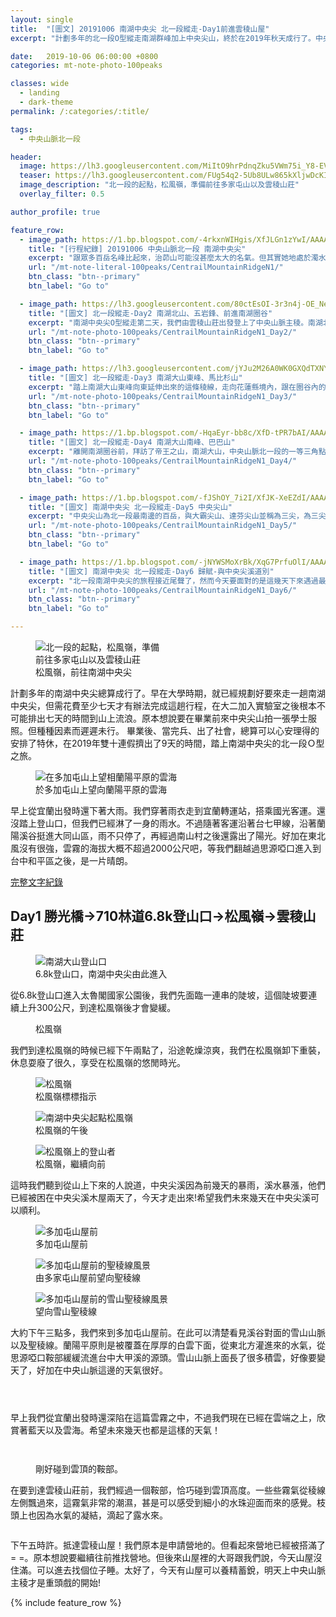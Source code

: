```yaml
---
layout: single
title:  "[圖文] 20191006 南湖中央尖 北一段縱走-Day1前進雲稜山屋"
excerpt: "計劃多年的北一段O型縱走南湖群峰加上中央尖山，終於在2019年秋天成行了。中央山脈北一段O型縱走一圈需花費六至七天。我們利用雙十連假再加請三天假後擠出時間，恰且遇上好天氣，讓這趟行程收獲滿滿。"

date:   2019-10-06 06:00:00 +0800
categories: mt-note-photo-100peaks

classes: wide
  - landing
  - dark-theme
permalink: /:categories/:title/

tags:
  - 中央山脈北一段

header:
  image: https://lh3.googleusercontent.com/MiItO9hrPdnqZku5VWm75i_Y8-EVIzLq97VlWP00e36GoD0vB9NHA4Siu3hdw_nL_YaPAUTu-z7JiDL_CwQ=w2000-h1080
  teaser: https://lh3.googleusercontent.com/FUg54q2-5Ub8ULw865kXljwDcKIHq86Xu4ha8iUpcTStrJVG2Inej5KfcnWImtMRLjr3kiHgSLjWPKgQVFo=w640-h480
  image_description: "北一段的起點，松風嶺，準備前往多家屯山以及雲稜山莊"
  overlay_filter: 0.5

author_profile: true

feature_row:
  - image_path: https://1.bp.blogspot.com/-4rkxnWIHgis/XfJLGn1zYwI/AAAAAAAA6QA/yr-OaGmWBBwIXJZcjCEhjD8JdE3Y28ZxQCLcBGAsYHQ/s640/_MG_3168.JPG
    title: "[行程紀錄] 20191006 中央山脈北一段 南湖中央尖"
    excerpt: "跟眾多百岳名峰比起來，治茆山可能沒甚麼太大的名氣。但其實她地處於濁水溪的南岸，如從溪谷拔地而起，短短的距離直接從海拔約只有500公尺的濁水溪谷地一路上升到2909公尺，這裡也是玉山山脈的起點。"
    url: "/mt-note-literal-100peaks/CentrailMountainRidgeN1/"
    btn_class: "btn--primary"
    btn_label: "Go to"

  - image_path: https://lh3.googleusercontent.com/80ctEsOI-3r3n4j-OE_NeY4hUHR58RRrQjGB2uxcGcZjka9BiunVVdUVdHkIPk1-R3Y_P2HUSAG1dQsirJ4=w640-h480
    title: "[圖文] 北一段縱走-Day2 南湖北山、五岩鋒、前進南湖圈谷"
    excerpt: "南湖中央尖O型縱走第二天，我們由雲稜山莊出發登上了中央山脈主稜。南湖北山為中央山脈主稜上最北的一座百岳。今天可以清楚看見南湖大山與中央尖山的輪廓，這座山有著帝王之山的稱號，於此地可以感受到他的氣勢。"
    url: "/mt-note-photo-100peaks/CentrailMountainRidgeN1_Day2/"
    btn_class: "btn--primary"
    btn_label: "Go to"

  - image_path: https://lh3.googleusercontent.com/jYJu2M26A0WK0GXQdTXNYwXyfsGmyH0ffvoiQ2uzTADvDtEm9AYpR8NFaC82yMO-4FLEAUIgJvnmnvlj21M=w640-h480
    title: "[圖文] 北一段縱走-Day3 南湖大山東峰、馬比杉山"
    excerpt: "踏上南湖大山東峰向東延伸出來的這條稜線，走向花蓮縣境內，跟在圈谷內的景色很不一樣，兩旁是廣大海拔較低的中級山域。一早從山屋出發前往南湖大山東峰，通過上圈谷並翻越稜線後，迎接我們的是中央山脈東面的一片雲海。"
    url: "/mt-note-photo-100peaks/CentrailMountainRidgeN1_Day3/"
    btn_class: "btn--primary"
    btn_label: "Go to"

  - image_path: https://1.bp.blogspot.com/-HqaEyr-bb8c/XfD-tPR7bAI/AAAAAAAA6I0/Jf3M0XQkXXwGGXcmzUn75eRc5qCHcbTbgCLcBGAsYHQ/s640/_MG_2961.JPG
    title: "[圖文] 北一段縱走-Day4 南湖大山南峰、巴巴山"
    excerpt: "離開南湖圈谷前，拜訪了帝王之山，南湖大山，中央山脈北一段的一等三角點，於此遙望雪山，以及南方的中央尖山，稱霸於北台灣的三座名峰。"
    url: "/mt-note-photo-100peaks/CentrailMountainRidgeN1_Day4/"
    btn_class: "btn--primary"
    btn_label: "Go to"

  - image_path: https://1.bp.blogspot.com/-fJShOY_7i2I/XfJK-XeEZdI/AAAAAAAA6PQ/XuSZ3S7LVLQ8GHH1vcSEL0j-89DQDFM2ACLcBGAsYHQ/s640/_MG_3125.JPG
    title: "[圖文] 南湖中央尖 北一段縱走-Day5 中央尖山"
    excerpt: "中央尖山為北一段最南邊的百岳，與大霸尖山、達芬尖山並稱為三尖，為三尖之首。今天要從中央尖溪山屋出發，爬上又長又陡的碎石坡，才能登上中央尖山。"
    url: "/mt-note-photo-100peaks/CentrailMountainRidgeN1_Day5/"
    btn_class: "btn--primary"
    btn_label: "Go to"

  - image_path: https://1.bp.blogspot.com/-jNYWSMoXrBk/XqG7PrfuOlI/AAAAAAABC1w/NCqkRe1Xf84becyh-ukAh0j3lXxIMji_ACLcBGAsYHQ/s640/DSC_0873.jpg
    title: "[圖文] 南湖中央尖 北一段縱走-Day6 歸賦-與中央尖溪道別"
    excerpt: "北一段南湖中央尖的旅程接近尾聲了，然而今天要面對的是這幾天下來遇過最複雜的地形，有滑得要命的獨木橋，很陡的高繞加上很滑的橫渡。如果在這邊有個失手，可能較要去玩中央尖溪滑水道了。"
    url: "/mt-note-photo-100peaks/CentrailMountainRidgeN1_Day6/"
    btn_class: "btn--primary"
    btn_label: "Go to"

---
```


<figure style="width: 40%" class="align-right">
  <img src="https://lh3.googleusercontent.com/FUg54q2-5Ub8ULw865kXljwDcKIHq86Xu4ha8iUpcTStrJVG2Inej5KfcnWImtMRLjr3kiHgSLjWPKgQVFo=w640-h480" alt="北一段的起點，松風嶺，準備前往多家屯山以及雲稜山莊">
  <figcaption> 松風嶺，前往南湖中央尖 </figcaption>
</figure> 
  
計劃多年的南湖中央尖總算成行了。早在大學時期，就已經規劃好要來走一趟南湖中央尖，但需花費至少七天才有辦法完成這趟行程，在大二加入實驗室之後根本不可能排出七天的時間到山上流浪。原本想說要在畢業前來中央尖山拍一張學士服照。但種種因素而遲遲未行。
畢業後、當完兵、出了社會，總算可以心安理得的安排了特休，在2019年雙十連假擠出了9天的時間，踏上南湖中央尖的北一段Ｏ型之旅。

<figure style="width: 90%" class="align-center">
  <img src="https://lh3.googleusercontent.com/M-7bTiA6fldTrjQXlShWuM6ZLOm2uN7UZK8539nLazYy3szyxFgLz2r_w1GaPN6CAwG30boH6ilxvc1H0lE=w1000-h800" alt="在多加屯山上望相蘭陽平原的雲海">
  <figcaption> 於多加屯山上望向蘭陽平原的雲海 </figcaption>
</figure> 

早上從宜蘭出發時還下著大雨。我們穿著雨衣走到宜蘭轉運站，搭乘國光客運。還沒踏上登山口，但我們已經淋了一身的雨水。不過隨著客運沿著台七甲線，沿著蘭陽溪谷挺進大同山區，雨不只停了，再經過南山村之後還露出了陽光。好加在東北風沒有很強，雲霧的海拔大概不超過2000公尺吧，等我們翻越過思源啞口進入到台中和平區之後，是一片晴朗。

<a href="/mt-note-literal-100peaks/CentrailMountainRidgeN1/" class="btn btn--primary">完整文字紀錄</a>

## Day1 勝光橋->710林道6.8k登山口->松風嶺->雲稜山莊

<figure style="width:75%" class="align-center">
  <img src="https://lh3.googleusercontent.com/FDOja3vj9kl7-zFjQt7PI6RRZGt0NZPlI0sgdU4KmwEfVH2FhhG343A2zlcxrYkhMf-eiFA6KHyzX2knAYA=w1920-h1080" alt="南湖大山登山口">
  <figcaption> 6.8k登山口，南湖中央尖由此進入 </figcaption>
</figure> 

從6.8k登山口進入太魯閣國家公園後，我們先面臨一連串的陡坡，這個陡坡要連續上升300公尺，到達松風嶺後才會變緩。

<figure style="width:75%" class="align-center">
  <img src="https://lh3.googleusercontent.com/gqUzrsbkraQoLe0So4jRjbVM2B2gahQRCbU4_Cg9Cyrt4aKI8xZabmgPoxBlzGZh5KdbVSTfuZ01FNlllso=w1920-h1080" alt="">
  <figcaption> 松風嶺 </figcaption>
</figure> 

我們到達松風嶺的時候已經下午兩點了，沿途乾燥涼爽，我們在松風嶺卸下重裝，休息耍廢了很久，享受在松風嶺的悠閒時光。

<figure style="width: 45%" class="align-left">
  <img src="https://lh3.googleusercontent.com/3ANK_pOtLEsLfjOU4-Q3zcgLDcdSxL4uMFS7azTulAkMa8eGM1EA4hRcOGadFxxEXmMU9h_EpHiH_Wqx5t8=w640-h480" alt="松風嶺">
  <figcaption> 松風嶺標標指示 </figcaption>
</figure> 

<figure style="width: 45%" class="align-right">
  <img src="https://lh3.googleusercontent.com/zEOykW0bft_h9bW_y1rdD2rlB3mr2sy9AN7ngx4xY9iQaASy-Yv5JvHwY7vKQswFoUBboBC-WQCGq4U9iXo=w640-h480" alt="南湖中央尖起點松風嶺">
  <figcaption> 松風嶺的午後 </figcaption>
</figure> 

<figure  class="align-center">
  <img src="https://lh3.googleusercontent.com/FUg54q2-5Ub8ULw865kXljwDcKIHq86Xu4ha8iUpcTStrJVG2Inej5KfcnWImtMRLjr3kiHgSLjWPKgQVFo=w1000-h800" alt="松風嶺上的登山者">
  <figcaption> 松風嶺，繼續向前 </figcaption>
</figure> 

這時我們聽到從山上下來的人說道，中央尖溪因為前幾天的暴雨，溪水暴漲，他們已經被困在中央尖溪木屋兩天了，今天才走出來!希望我們未來幾天在中央尖溪可以順利。

<figure style="width: 45%" class="align-left">
  <img src="https://lh3.googleusercontent.com/efSIB5vN55yku9eerROMvyjOK0CIPKLxx0TxgNgE6t88izLbcxCJHmt_UUxG0V9FMJ725NOBqWCFMfUGZbw=w640-h480" alt="多加屯山屋前">
  <figcaption> 多加屯山屋前 </figcaption>
</figure> 

<figure style="width: 45%" class="align-right">
  <img src="https://lh3.googleusercontent.com/hr6fpl-N61qFiUfFvYyRArOoItwYcttDTiOJfKIkHzX_65aUIFmvcLZVzEm4cuiiKhksdFSMB_45YagNLNQ=w640-h480" alt="多加屯山屋前的聖稜線風景">
  <figcaption> 由多家屯山屋前望向聖稜線 </figcaption>
</figure> 

<figure  class="align-center">
  <img src="https://lh3.googleusercontent.com/7wZrD0HieBetU91pDT6JAzX3E1HHihaqLwjhOcQ80NW49RGuQviyOTLzZMwL3od3GWuTg1P4uqAiSbyTFSY=w1000-h800" alt="多加屯山屋前的雪山聖稜線風景">
  <figcaption> 望向雪山聖稜線 </figcaption>
</figure> 

大約下午三點多，我們來到多加屯山屋前。在此可以清楚看見溪谷對面的雪山山脈以及聖稜線。蘭陽平原則是被覆蓋在厚厚的白雲下面，從東北方灌進來的水氣，從思源啞口鞍部緩緩流進台中大甲溪的源頭。雪山山脈上面長了很多積雲，好像要變天了，好加在中央山脈這邊的天氣很好。

<figure style="width: 45%" class="align-left">
  <img src="https://lh3.googleusercontent.com/6V4QH_EdDhUMOD81edMhWyK_PSBE8tL2ewH3N96kUS1-dRquaxkFbUQkOQsmybxTN09pZp4cdKTs5eCL6WM=w640-h480" alt="">
  <figcaption>  </figcaption>
</figure> 

<figure style="width: 45%" class="align-right">
  <img src="https://lh3.googleusercontent.com/lpWsZJXku7Zt59BtnQRTeE1j3Lc8RMZXSUqsbfVjcE23gbtD6GywIve9ImdyLsyubnde2Pm9qomk1VSHqzs=w640-h480" alt="">
  <figcaption>  </figcaption>
</figure> 

<figure class="align-center">
  <img src="https://lh3.googleusercontent.com/vLmef_oSQ9WoCMlKEXX8gGk7BJZIiydqv3n1JvXH0IKCqy5VikEs-nF7v4SOYE8bN_qZ-AbdKLfFNYpE3ls=w1000-h800" alt="">
  <figcaption>  </figcaption>
</figure> 

早上我們從宜蘭出發時還深陷在這篇雲霧之中，不過我們現在已經在雲端之上，欣賞著藍天以及雲海。希望未來幾天也都是這樣的天氣！

<figure style="width: 45%" class="align-left">
  <img src="hhttps://lh3.googleusercontent.com/94cT5i3fvGCwbP36hXTLKifMcLRLjdoBU9CXsHkbiXQyVFrUC4HYra-yZYFkPDPxkT7J5wnj8YUepFhwPuM=w640-h480" alt="">
  <figcaption>  </figcaption>
</figure> 

<figure style="width: 45%" class="align-right">
  <img src="https://lh3.googleusercontent.com/VYGoXeZHeQbSMNIOwOKnkEJaeU2ZXx9sdiqSHkCX0MEvz8-7yxFJNgxzwKv-BUCTyrPXG9aGt9k5HGt4qNI=w640-h480" alt="">
  <figcaption>  </figcaption>
</figure> 

<figure class="align-center">
  <img src="https://lh3.googleusercontent.com/ZiR-4-I6PFMuuoXcG_pawAOPGb2gr-QMylGB6q_M_nF5lOEOE5C43w7nq98nqxuygzfwjThMYNTTXUSoWEo=w1000-h800" alt="">
  <figcaption> 剛好碰到雲頂的鞍部。 </figcaption>
</figure> 

在要到達雲稜山莊前，我們經過一個鞍部，恰巧碰到雲頂高度。一些些霧氣從稜線左側飄過來，這霧氣非常的潮濕，甚是可以感受到細小的水珠迎面而來的感覺。枝頭上也因為水氣的凝結，滴起了露水來。

<figure class="align-center">
  <img src="https://lh3.googleusercontent.com/RD4lPB6g0n7L5QYvHvWxIDdVERM82WeDKcEMn52dUbZZ8tsWje-a25MIRdvf0cqlOvWZTRaz1IB4N54YzT8=w1000-h800" alt="">
  <figcaption>  </figcaption>
</figure> 

下午五時許。抵達雲稜山屋！我們原本是申請營地的。但看起來營地已經被搭滿了= =。原本想說要繼續往前推找營地。但後來山屋裡的大哥跟我們說，今天山屋沒住滿。可以進去找個位子睡。太好了，今天有山屋可以養精蓄銳，明天上中央山脈主稜才是重頭戲的開始!

{% include feature_row %}
